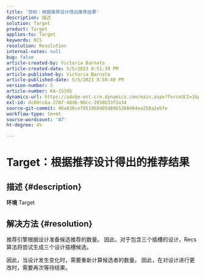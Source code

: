 ```yaml
---
title: '目标：根据推荐设计得出推荐结果'
description: 描述
solution: Target
product: Target
applies-to: Target
keywords: KCS
resolution: Resolution
internal-notes: null
bug: false
article-created-by: Victoria Barnato
article-created-date: 5/5/2023 8:51:39 PM
article-published-by: Victoria Barnato
article-published-date: 5/5/2023 8:58:40 PM
version-number: 5
article-number: KA-15195
dynamics-url: https://adobe-ent.crm.dynamics.com/main.aspx?forceUCI=1&pagetype=entityrecord&etn=knowledgearticle&id=0b8f5ca0-86eb-ed11-a7c6-6045bd0065f9
exl-id: dc60cc6a-278f-48d6-90cc-3958b33f3a34
source-git-commit: 46a836cef051968405d8965268404ea258a2eb7e
workflow-type: tm+mt
source-wordcount: '87'
ht-degree: 4%

---
```


# Target：根据推荐设计得出的推荐结果

## 描述 {#description}

<b>环境</b>
Target


## 解决方法 {#resolution}


推荐引擎根据设计准备候选推荐的数量。 因此，对于包含三个插槽的设计，Recs算法将尝试生成三个设计插槽候选。

因此，当设计发生变化时，需要重新计算候选者的数量。 因此，在对设计进行更改时，需要再次等待结果。
